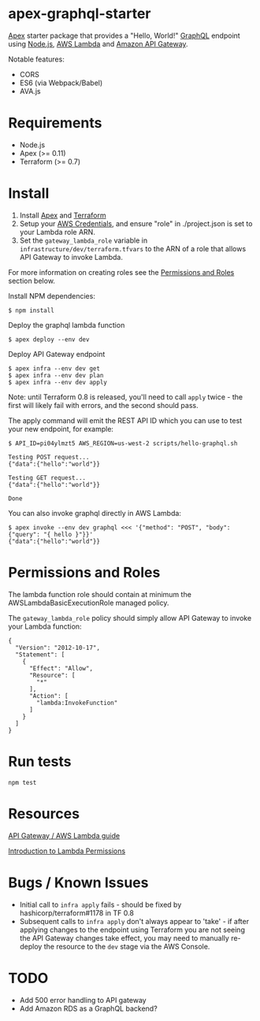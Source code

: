 # apex-graphql-starter

[Apex](https://apex.run) starter package that provides a "Hello, World!" [GraphQL](http://graphql.org/) endpoint using [Node.js](https://nodejs.org/), [AWS Lambda](https://aws.amazon.com/lambda/) and [Amazon API Gateway](https://aws.amazon.com/api-gateway/).

Notable features:

* CORS
* ES6 (via Webpack/Babel)
* AVA.js

# Requirements

* Node.js
* Apex (>= 0.11)
* Terraform (>= 0.7)

# Install

1. Install [Apex](https://apex.run) and [Terraform](https://www.terraform.io/)
1. Setup your [AWS Credentials](http://apex.run/#aws-credentials), and ensure "role" in ./project.json is set to your Lambda role ARN.
1. Set the `gateway_lambda_role` variable in `infrastructure/dev/terraform.tfvars` to the ARN of a role that allows API Gateway to invoke Lambda.

For more information on creating roles see the [Permissions and Roles](#permissions-and-roles) section below.

Install NPM dependencies:

```
$ npm install
```

Deploy the graphql lambda function

```
$ apex deploy --env dev
```

Deploy API Gateway endpoint

```
$ apex infra --env dev get
$ apex infra --env dev plan
$ apex infra --env dev apply
```

Note: until Terraform 0.8 is released, you'll need to call `apply` twice - the first will likely fail with errors, and the second should pass.

The apply command will emit the REST API ID which you can use to test your new endpoint, for example:


```
$ API_ID=pi04ylmzt5 AWS_REGION=us-west-2 scripts/hello-graphql.sh

Testing POST request...
{"data":{"hello":"world"}}

Testing GET request...
{"data":{"hello":"world"}}

Done
```

You can also invoke graphql directly in AWS Lambda:

```
$ apex invoke --env dev graphql <<< '{"method": "POST", "body": {"query": "{ hello }"}}'
{"data":{"hello":"world"}}
```

# Permissions and Roles

The lambda function role should contain at minimum the AWSLambdaBasicExecutionRole managed policy.

The `gateway_lambda_role` policy should simply allow API Gateway to invoke your Lambda function:

```
{
  "Version": "2012-10-17",
  "Statement": [
    {
      "Effect": "Allow",
      "Resource": [
        "*"
      ],
      "Action": [
        "lambda:InvokeFunction"
      ]
    }
  ]
}
```

# Run tests

`npm test`


# Resources

[API Gateway / AWS Lambda guide](http://docs.aws.amazon.com/apigateway/latest/developerguide/getting-started.html)

[Introduction to Lambda Permissions](http://docs.aws.amazon.com/lambda/latest/dg/intro-permission-model.html)

# Bugs / Known Issues

* Initial call to `infra apply` fails - should be fixed by hashicorp/terraform#1178 in TF 0.8
* Subsequent calls to `infra apply` don't always appear to 'take' - if after applying changes to the endpoint using 
Terraform you are not seeing the API Gateway changes take effect, you may need to manually re-deploy the resource to the 
`dev` stage via the AWS Console.

# TODO

* Add 500 error handling to API gateway
* Add Amazon RDS as a GraphQL backend?
